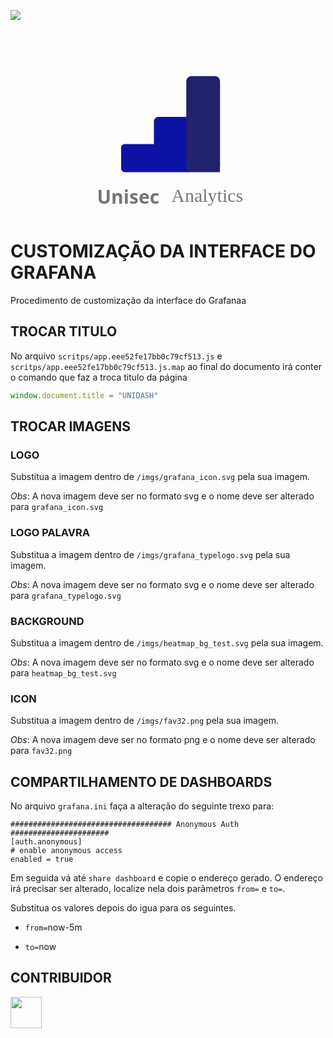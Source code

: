 [![](https://img.shields.io/badge/license-MIT-success)](https://github.com/unisec/CUSTOM-INTERFACE-GRAFANA/blob/master/LICENSE)

<p align="center">
    <img src="data:image/svg+xml;base64,PD94bWwgdmVyc2lvbj0iMS4wIiBlbmNvZGluZz0iVVRGLTgiIHN0YW5kYWxvbmU9Im5vIj8+PCEt%0D%0ALSBHZW5lcmF0b3I6IEdyYXZpdC5pbyAtLT48c3ZnIHhtbG5zPSJodHRwOi8vd3d3LnczLm9yZy8y%0D%0AMDAwL3N2ZyIgeG1sbnM6eGxpbms9Imh0dHA6Ly93d3cudzMub3JnLzE5OTkveGxpbmsiIHN0eWxl%0D%0APSJpc29sYXRpb246aXNvbGF0ZSIgdmlld0JveD0iMCAwIDIwMCAyMDAiIHdpZHRoPSIyMDBwdCIg%0D%0AaGVpZ2h0PSIyMDBwdCI+PGRlZnM+PGNsaXBQYXRoIGlkPSJfY2xpcFBhdGhfMjhTaVljY0VXZjZx%0D%0AQ0pqazRSMk1TYk1yQk5SU09mZ3kiPjxyZWN0IHdpZHRoPSIyMDAiIGhlaWdodD0iMjAwIi8+PC9j%0D%0AbGlwUGF0aD48L2RlZnM+PGcgY2xpcC1wYXRoPSJ1cmwoI19jbGlwUGF0aF8yOFNpWWNjRVdmNnFD%0D%0ASmprNFIyTVNiTXJCTlJTT2ZneSkiPjx0ZXh0IHRyYW5zZm9ybT0ibWF0cml4KDEsMCwwLDEsMjQu%0D%0AMjk3LDE4Ni4zNzcpIiBzdHlsZT0iZm9udC1mYW1pbHk6J09wZW4gU2Fucyc7Zm9udC13ZWlnaHQ6%0D%0ANzAwO2ZvbnQtc2l6ZToyMHB4O2ZvbnQtc3R5bGU6bm9ybWFsO2ZpbGw6Izc1NzU3NTtzdHJva2U6%0D%0Abm9uZTsiPlVuaXNlYzwvdGV4dD48cGF0aCBkPSJNIDUzLjk0NCAxMjMgTCA4OC4wNTYgMTIzIEMg%0D%0AOTAuMjMzIDEyMyA5MiAxMjQuNzY3IDkyIDEyNi45NDQgTCA5MiAxNDkuMDU2IEMgOTIgMTUxLjIz%0D%0AMyA5MC4yMzMgMTUzIDg4LjA1NiAxNTMgTCA1My45NDQgMTUzIEMgNTEuNzY3IDE1MyA1MCAxNTEu%0D%0AMjMzIDUwIDE0OS4wNTYgTCA1MCAxMjYuOTQ0IEMgNTAgMTI0Ljc2NyA1MS43NjcgMTIzIDUzLjk0%0D%0ANCAxMjMgWiIgc3R5bGU9InN0cm9rZTpub25lO2ZpbGw6IzBDMTNBNDtzdHJva2UtbWl0ZXJsaW1p%0D%0AdDoxMDsiLz48cGF0aCBkPSJNIDg5Ljg2NCA5NCBMIDEyMC4xMzYgOTQgQyAxMjIuODIgOTQgMTI1%0D%0AIDk2LjE4IDEyNSA5OC44NjQgTCAxMjUgMTQ4LjEzNiBDIDEyNSAxNTAuODIgMTIyLjgyIDE1MyAx%0D%0AMjAuMTM2IDE1MyBMIDg5Ljg2NCAxNTMgQyA4Ny4xOCAxNTMgODUgMTUwLjgyIDg1IDE0OC4xMzYg%0D%0ATCA4NSA5OC44NjQgQyA4NSA5Ni4xOCA4Ny4xOCA5NCA4OS44NjQgOTQgWiIgc3R5bGU9InN0cm9r%0D%0AZTpub25lO2ZpbGw6IzBDMTNBNDtzdHJva2UtbWl0ZXJsaW1pdDoxMDsiLz48cGF0aCBkPSJNIDEy%0D%0ANS4wNSA1MSBMIDE0OS45NSA1MSBDIDE1Mi43MzcgNTEgMTU1IDUzLjI2MyAxNTUgNTYuMDUgTCAx%0D%0ANTUgMTQ2Ljk1IEMgMTU1IDE0OS43MzcgMTUyLjczNyAxNTIgMTQ5Ljk1IDE1MiBMIDEyNS4wNSAx%0D%0ANTIgQyAxMjIuMjYzIDE1MiAxMjAgMTQ5LjczNyAxMjAgMTQ2Ljk1IEwgMTIwIDU2LjA1IEMgMTIw%0D%0AIDUzLjI2MyAxMjIuMjYzIDUxIDEyNS4wNSA1MSBaIiBzdHlsZT0ic3Ryb2tlOm5vbmU7ZmlsbDoj%0D%0AMjEyMTZDO3N0cm9rZS1taXRlcmxpbWl0OjEwOyIvPjxwYXRoIGQ9Ik0gMTI1LjA1IDUxIEwgMTQ5%0D%0ALjk1IDUxIEMgMTUyLjczNyA1MSAxNTUgNTMuMjYzIDE1NSA1Ni4wNSBMIDE1NSAxNDYuOTUgQyAx%0D%0ANTUgMTQ5LjczNyAxNTIuNzM3IDE1MiAxNDkuOTUgMTUyIEwgMTI1LjA1IDE1MiBDIDEyMi4yNjMg%0D%0AMTUyIDEyMCAxNDkuNzM3IDEyMCAxNDYuOTUgTCAxMjAgNTYuMDUgQyAxMjAgNTMuMjYzIDEyMi4y%0D%0ANjMgNTEgMTI1LjA1IDUxIFoiIHN0eWxlPSJmaWxsOm5vbmU7c3Ryb2tlOiMyMTIxNkM7c3Ryb2tl%0D%0ALXdpZHRoOjE7c3Ryb2tlLWxpbmVjYXA6c3F1YXJlO3N0cm9rZS1taXRlcmxpbWl0OjI7Ii8+PHRl%0D%0AeHQgdHJhbnNmb3JtPSJtYXRyaXgoMSwwLDAsMSwxMDMuNSwxODQuNzI3KSIgc3R5bGU9ImZvbnQt%0D%0AZmFtaWx5OidWb2x0YWlyZSc7Zm9udC13ZWlnaHQ6NDAwO2ZvbnQtc2l6ZToyMHB4O2ZvbnQtc3R5%0D%0AbGU6bm9ybWFsO2ZpbGw6Izc3Nzc3NztzdHJva2U6bm9uZTsiPkFuYWx5dGljczwvdGV4dD48cmVj%0D%0AdCB4PSIxMTkuNSIgeT0iMTQyLjUiIHdpZHRoPSIzNS45IiBoZWlnaHQ9IjEwLjUiIHRyYW5zZm9y%0D%0AbT0ibWF0cml4KDEsMCwwLDEsMCwwKSIgZmlsbD0icmdiKDMzLDMzLDEwOCkiLz48L2c+PC9zdmc+" width="1000" height="300">
</p>

# CUSTOMIZAÇÃO  DA INTERFACE DO GRAFANA

Procedimento de customização da interface do Grafanaa

## TROCAR TITULO 

No arquivo `scritps/app.eee52fe17bb0c79cf513.js` e `scritps/app.eee52fe17bb0c79cf513.js.map` ao final do documento irá conter o comando que faz a troca titulo da página

```js
window.document.title = "UNIDASH"
```

## TROCAR IMAGENS

### LOGO 

Substitua a imagem dentro de `/imgs/grafana_icon.svg` pela sua imagem. 

*Obs*: A nova imagem deve ser no formato svg e o nome deve ser alterado para `grafana_icon.svg`

### LOGO PALAVRA 

Substitua a imagem dentro de `/imgs/grafana_typelogo.svg` pela sua imagem. 

*Obs*: A nova imagem deve ser no formato svg e o nome deve ser alterado para `grafana_typelogo.svg`

### BACKGROUND 

Substitua a imagem dentro de `/imgs/heatmap_bg_test.svg` pela sua imagem. 

*Obs*: A nova imagem deve ser no formato svg e o nome deve ser alterado para `heatmap_bg_test.svg`

### ICON 

Substitua a imagem dentro de `/imgs/fav32.png` pela sua imagem. 

*Obs*: A nova imagem deve ser no formato png e o nome deve ser alterado para `fav32.png`


## COMPARTILHAMENTO DE DASHBOARDS

No arquivo `grafana.ini` faça a alteração do seguinte trexo para:

```
#################################### Anonymous Auth ######################
[auth.anonymous]
# enable anonymous access
enabled = true
```

Em seguida vá até `share dashboard` e copie o endereço gerado. O endereço irá precisar ser alterado, localize nela dois parâmetros `from=` e `to=`.

Substitua os valores depois do igua para os seguintes.

- `from=`now-5m

- `to=`now




## CONTRIBUIDOR

<table>
    <tr>
        <tr><a href="https://github.com/jadson179"><img src="https://avatars2.githubusercontent.com/u/42282908?s=460&v=4" width="50"></a></td>
    </tr>
</table>



